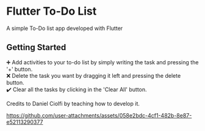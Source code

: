 # Flutter To-Do List

A simple To-Do list app developed with Flutter

## Getting Started

:heavy_plus_sign: Add activities to your to-do list by simply writing the task and pressing the '+' button.<br>
:x: Delete the task you want by dragging it left and pressing the delete button.<br>
:heavy_check_mark: Clear all the tasks by clicking in the 'Clear All' button.

Credits to Daniel Ciolfi by teaching how to develop it.


https://github.com/user-attachments/assets/058e2bdc-4cf1-482b-8e87-e52113290377

